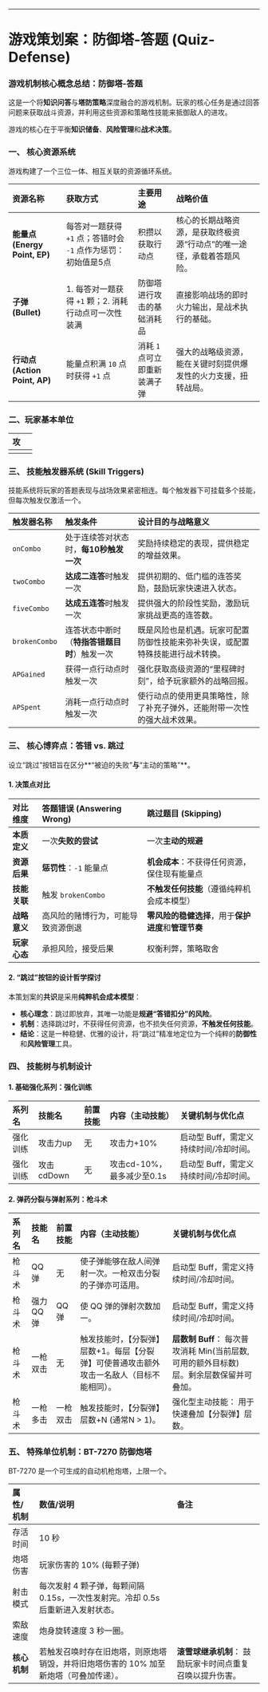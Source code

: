 ***

# 游戏策划案：防御塔-答题 (Quiz-Defense)

### **游戏机制核心概念总结：防御塔-答题**

这是一个将**知识问答**与**塔防策略**深度融合的游戏机制。玩家的核心任务是通过回答问题来获取战斗资源，并利用这些资源和策略性技能来抵御敌人的进攻。

游戏的核心在于平衡**知识储备**、**风险管理**和**战术决策**。

### **一、 核心资源系统**

游戏构建了一个三位一体、相互关联的资源循环系统。

| 资源名称 | 获取方式 | 主要用途 | 战略价值 |
| :--- | :--- | :--- | :--- |
| **能量点 (Energy Point, EP)** | 每答对一题获得 `+1` 点；答错时会 `-1` 点作为惩罚：初始值是5点 | 积攒以获取行动点 | 核心的长期战略资源，是获取终极资源“行动点”的唯一途径，承载着答题风险。 |
| **子弹 (Bullet)** | 1. 每答对一题获得 `+1` 颗；2. 消耗行动点可一次性装满 | 防御塔进行攻击的基础消耗品 | 直接影响战场的即时火力输出，是战术执行的基础。 |
| **行动点 (Action Point, AP)** | 能量点积满 `10` 点时获得 `+1` 点 | 消耗 `1` 点可立即重新装满子弹 | 强大的战略级资源，能在关键时刻提供爆发性的火力支援，扭转战局。 |

### **二、玩家基本单位**


| 攻 |  |
|--|--|
|  |  |


### **三、 技能触发器系统 (Skill Triggers)**

技能系统将玩家的答题表现与战场效果紧密相连。每个触发器下可挂载多个技能，但每次触发仅激活一个。

| 触发器名称 | 触发条件 | 设计目的与战略意义 |
| :--- | :--- | :--- |
| `onCombo` | 处于连续答对状态时，**每10秒触发一次** | 奖励持续稳定的表现，提供稳定的增益效果。 |
| `twoCombo` | **达成二连答**时触发一次 | 提供初期的、低门槛的连答奖励，鼓励玩家快速进入状态。 |
| `fiveCombo` | **达成五连答**时触发一次 | 提供强大的阶段性奖励，激励玩家挑战更高的连答数。 |
| `brokenCombo` | 连答状态中断时（**特指答错题目时**）触发一次 | 既是风险也是机遇。玩家可配置防御性技能来弥补失误，或配置特殊技能进行战术转换。 |
| `APGained` | 获得一点行动点时触发一次 | 强化获取高级资源的“里程碑时刻”，给予玩家额外的战略回报。 |
| `APSpent` | 消耗一点行动点时触发一次 | 使行动点的使用更具策略性，除了补充子弹外，还能附带一次性的强大战术效果。 |

### **三、 核心博弈点：答错 vs. 跳过**

设立“跳过”按钮旨在区分**“被迫的失败”**与**“主动的策略”**。

#### 1. 决策点对比

| 对比维度 | **答题错误 (Answering Wrong)** | **跳过题目 (Skipping)** |
| :--- | :--- | :--- |
| **本质定义** | 一次**失败的尝试** | 一次**主动的规避** |
| **资源后果** | **惩罚性**：`-1` 能量点 | **机会成本**：不获得任何资源，保住现有能量点 |
| **技能关联** | 触发 `brokenCombo` | **不触发任何技能**（遵循纯粹机会成本模型） |
| **战略意义** | 高风险的赌博行为，可能导致资源倒退 | **零风险的稳健选择**，用于**保护进度**和**管理节奏** |
| **玩家心态** | 承担风险，接受后果 | 权衡利弊，策略取舍 |

#### 2. “跳过”按钮的设计哲学探讨

本策划案的**共识**是采用**纯粹机会成本模型**：

*   **核心理念**：跳过即放弃，其唯一功能是**规避“答错扣分”的风险**。
*   **机制**：选择跳过时，不获得任何资源，也不损失任何资源，**不触发任何技能**。
*   **结论**：这是一种稳健、优雅的设计，将“跳过”精准地定位为一个纯粹的**防御性**和**风险管理**工具。

### **四、 技能树与机制设计**

#### 1. 基础强化系列：强化训练

| 系列名 | 技能名 | 前置技能 | 内容（主动技能） | 关键机制与优化点 |
| :--- | :--- | :--- | :--- | :--- |
| 强化训练 | 攻击力up | 无 | 攻击力+10% | 启动型 Buff，需定义持续时间/冷却时间。 |
| 强化训练 | 攻击cdDown | 无 | 攻击cd-10%，最多减少至0.1s | 启动型 Buff，需定义持续时间/冷却时间。 |

#### 2. 弹药分裂与弹射系列：枪斗术

| 系列名 | 技能名 | 前置技能 | 内容（主动技能） | 关键机制与优化点 |
| :--- | :--- | :--- | :--- | :--- |
| 枪斗术 | QQ弹 | 无 | 使子弹能够在敌人间弹射一次。一枪双击分裂的子弹亦可适用。 | 启动型 Buff，需定义持续时间/冷却时间。 |
| 枪斗术 | 强力QQ弹 | QQ弹 | 使 QQ 弹的弹射次数加一。 | 启动型 Buff，需定义持续时间/冷却时间。 |
| 枪斗术 | 一枪双击 | 无 | 触发技能时，【分裂弹】层数+1。每层【分裂弹】可使普通攻击额外攻击一名敌人（目标不能相同）。 | **层数制 Buff**： 每次普攻消耗 Min(当前层数, 可用的额外目标数) 层。剩余层数保留并可叠加。 |
| 枪斗术 | 一枪多击 | 一枪双击 | 触发技能时，【分裂弹】层数+N (通常N > 1)。 | 强化型主动技能： 用于快速叠加【分裂弹】层数。 |

### **五、 特殊单位机制：BT-7270 防御炮塔**

BT-7270 是一个可生成的自动机枪炮塔，上限一个。

| 属性/机制 | 数值/说明 | 备注 |
| :--- | :--- | :--- |
| 存活时间 | 10 秒 | |
| 炮塔伤害 | 玩家伤害的 10% (每颗子弹) | |
| 射击模式 | 每次发射 4 颗子弹，每颗间隔 0.15s，一次性发射完。冷却 0.5s 后重新进入发射状态。 | |
| 索敌速度 | 炮身旋转速度 3 秒一圈。 | |
| **核心机制** | 若触发召唤时存在旧炮塔，则原炮塔销毁，并将旧炮塔伤害的 10% 加至新炮塔（可叠加传递）。 | **滚雪球继承机制**： 鼓励玩家卡时间点重复召唤以提升伤害。 |

<!--stackedit_data:
eyJoaXN0b3J5IjpbLTIwODYwMDY3MzVdfQ==
-->